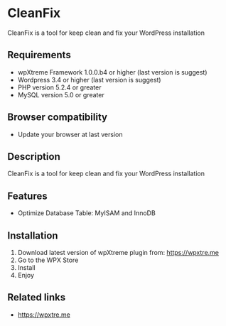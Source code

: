 # CleanFix

CleanFix is a tool for keep clean and fix your WordPress installation

## Requirements

* wpXtreme Framework 1.0.0.b4 or higher (last version is suggest)
* Wordpress 3.4 or higher (last version is suggest)
* PHP version 5.2.4 or greater
* MySQL version 5.0 or greater

## Browser compatibility

* Update your browser at last version

## Description

CleanFix is a tool for keep clean and fix your WordPress installation

## Features

* Optimize Database Table: MyISAM and InnoDB

## Installation

1. Download latest version of wpXtreme plugin from: https://wpxtre.me
2. Go to the WPX Store
3. Install
4. Enjoy


## Related links

* https://wpxtre.me